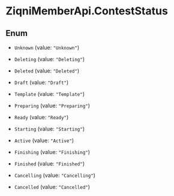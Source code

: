 # ZiqniMemberApi.ContestStatus

## Enum


* `Unknown` (value: `"Unknown"`)

* `Deleting` (value: `"Deleting"`)

* `Deleted` (value: `"Deleted"`)

* `Draft` (value: `"Draft"`)

* `Template` (value: `"Template"`)

* `Preparing` (value: `"Preparing"`)

* `Ready` (value: `"Ready"`)

* `Starting` (value: `"Starting"`)

* `Active` (value: `"Active"`)

* `Finishing` (value: `"Finishing"`)

* `Finished` (value: `"Finished"`)

* `Cancelling` (value: `"Cancelling"`)

* `Cancelled` (value: `"Cancelled"`)


